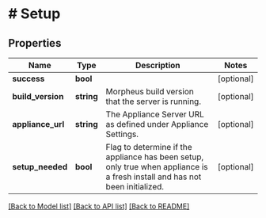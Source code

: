 # # Setup

## Properties

Name | Type | Description | Notes
------------ | ------------- | ------------- | -------------
**success** | **bool** |  | [optional]
**build_version** | **string** | Morpheus build version that the server is running. | [optional]
**appliance_url** | **string** | The Appliance Server URL as defined under Appliance Settings. | [optional]
**setup_needed** | **bool** | Flag to determine if the appliance has been setup, only true when appliance is a fresh install and has not been initialized. | [optional]

[[Back to Model list]](../../README.md#models) [[Back to API list]](../../README.md#endpoints) [[Back to README]](../../README.md)
